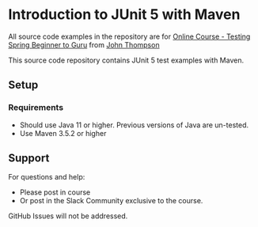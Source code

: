 # Introduction to JUnit 5 with Maven

All source code examples in the repository are for [Online Course - Testing Spring Beginner to Guru](https://www.udemy.com/testing-spring-boot-beginner-to-guru/)  from [John Thompson](https://springframework.guru/about/)

This source code repository contains JUnit 5 test examples with Maven.

## Setup
### Requirements
* Should use Java 11 or higher. Previous versions of Java are un-tested.
* Use Maven 3.5.2 or higher

## Support
For questions and help:
* Please post in course
* Or post in the Slack Community exclusive to the course.

GitHub Issues will not be addressed.
